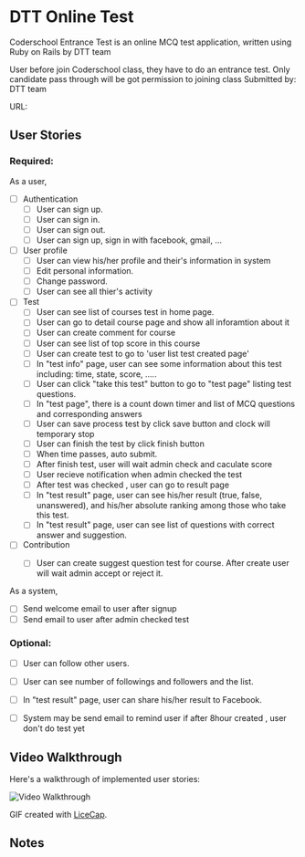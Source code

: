 # DTT Online Test

Coderschool Entrance Test is an online MCQ test application, written using Ruby on Rails by DTT team

User before join Coderschool class, they have to do an entrance test. 
Only candidate pass through will be got permission to joining class
Submitted by: DTT team

URL: 

## User Stories

### Required:

As a user,
* [ ] Authentication
  * [ ] User can sign up.
  * [ ] User can sign in.
  * [ ] User can sign out.
  * [ ] User can sign up, sign in with facebook, gmail, ...
  
* [ ] User profile
  * [ ] User can view his/her profile and their's information in system
  * [ ] Edit personal information.
  * [ ] Change password.
  * [ ] User can see all thier's activity 
  
* [ ] Test
  * [ ] User can see list of courses test in home page.
  * [ ] User can go to detail course page and show all inforamtion about it
  * [ ] User can create comment for course
  * [ ] User can see list of top score in this course
  * [ ] User can create test to go to 'user list test created page' 
  * [ ] In "test info" page, user can see some information about this test including: time, state, score, .....
  * [ ] User can click "take this test" button to go to "test page" listing test questions.
  * [ ] In "test page", there is a count down timer and list of MCQ questions and corresponding answers 
  * [ ] User can save process test by click save button and clock will temporary stop
  * [ ] User can finish the test by click finish button
  * [ ] When time passes, auto submit.
  * [ ] After finish test, user will wait admin check and caculate score
  * [ ] User recieve notification when admin checked the test
  * [ ] After test was checked , user can go to result page
  * [ ] In "test result" page, user can see his/her result (true, false, unanswered), and his/her absolute ranking among those who take this test.
  * [ ] In "test result" page, user can see list of questions with correct answer and suggestion.  
* [ ] Contribution
  * [ ] User can create suggest question test for course.
  After create user will wait admin accept or reject it.
  

As a system,
* [ ] Send welcome email to user after signup 
* [ ] Send email to user after admin checked test

### Optional:

* [ ] User can follow other users.
* [ ] User can see number of followings and followers and the list.
* [ ] In "test result" page, user can share his/her result to Facebook.
* [ ] System may be send email to remind user if after 8hour created , user 
  don't do test yet




## Video Walkthrough 

Here's a walkthrough of implemented user stories:

![Video Walkthrough](walkthrough.gif)

GIF created with [LiceCap](http://www.cockos.com/licecap/).

## Notes

